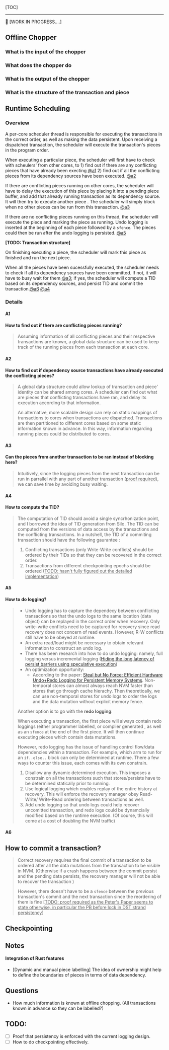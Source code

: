 [TOC]

------



:construction_worker: [WORK IN PROGRESS....]

## Offline Chopper

### What is the input of the chopper 

### What does the chopper do 

### What is the output of the chopper

### What is the structure of the transaction and piece 



## Runtime Scheduling 

### Overview 

A per-core scheduler thread is responsible for executing the transactions in the correct order, as well as making the data persistent. Upon receiving a dispatched transaction, the scheduler will execute the transaction's pieces in the program order. 

When executing a particular piece, the scheduler will first have to check with scheulers' from other cores, to 1) find out if there are any conflicting pieces that have already been execting [@a1](#a1)   2) find out if all the conflicting pieces from its dependency sources have been executed. [@a2](#a2)

If there are conflicting pieces running on other cores, the scheduler will have to delay the execution of this piece by placing it into a pending piece buffer, and add that already running transaction as its dependency source. It will then try to execute another piece . The scheduler will simply block when no other pieces can be run from this transaction. [@a3](#a3)

If there are no conflicting pieces running on this thread, the scheduler will execute the piece and marking the piece as running. Undo logging is inserted at the beginning of each piece followed by a `sfence`. The pieces could then be run after the undo logging is persisted. [@a5](#a5)

**[TODO: Transaction structure]**

On finishing executing a piece, the scheduler will mark this piece as finished and run the next piece. 

When all the pieces have been sucessfully executed, the scheduler needs to check if all its dependency sources have been committed. If not, it will have to busy wait for them [@a3](#a3); if yes, the scheduler will compute a TID based on its dependency sources, and persist TID and commit the transaction.[@a6](#a6) [@a4](#a4) 



### Details

#### A1

#### 	How to find out if there are conflicting pieces running?

> Assuming information of all conflicting pieces and their respective transactions are known, a global data structure can be used to keep track of the running pieces from each transaction at each core.  



#### A2

#### 	How to find out if dependency source transactions have already executed the conflicting pieces? 

> A global data structure could allow lookup of transaction and piece' identity can be shared among cores. A scheduler can find out what are pieces that conflicting transactions have ran, and delay its execution according to that information. 
>
> An alternative, more scalable design can rely on static mappings of transactions to cores when transactions are dispatched. Transactions are then partitioned to different cores based on some static information known in advance. In this way, information regarding running pieces could be distributed to cores. 



#### A3

#### 	Can the pieces from another transaction to be ran instead of blocking here?

> Intuitively, since the logging pieces from the next transaction can be run in parrallel with any part of another transaction (<u>proof required</u>), we can save time by avoiding busy waiting. 



#### A4

#### 	How to compute the TID?

> The computation of TID should avoid a single syncrhonization point, and I borrowed the idea of TID generation from Silo. The TID can be computed from the versions of data access by the transactions and the conflicting transactions.  In a nutshell, the TID of a commiting transaction should have the following gaurantee : 
>
> 1. Conflicting transactions (only Write-Write conflicts) should be ordered by their TIDs so that they can be recovered in the correct order. 
> 2. Transactions from different checkpointing epochs should be ordered (<u>TODO: hasn't fully figured out the detailed implementation</u>)



#### A5

#### 	How to do logging?

> - Undo logging has to capture the dependecy between conflicting transactions so that the undo logs to the same location (data object) can be replayed in the correct order when recovery. Only write-write conflicts need to be captured for recovery since read recovery does not concern of read events. However, R-W conflicts still have to be obeyed at runtime. 
> - An extra read/load might be necessary to obtain relevant information to construct an undo log. 
> - There has been research into how to do undo logging: namely, full logging versus incremental logging ([Hiding the long latency of persist barriers using speculative execution](https://dl.acm.org/citation.cfm?id=3080240))
> - An optimization opportunity: 
>   - According to the paper: [Steal but No Force: Efficient Hardware Undo+Redo Logging for Persistent Memory Systems](https://www.researchgate.net/publication/324095506_Steal_but_No_Force_Efficient_Hardware_UndoRedo_Logging_for_Persistent_Memory_Systems). Non-temporal stores can almost always reach NVM faster than stores that go through cache hierachy. Then theoretically, we can use non-temporal stores for undo logs to order the logs and the data mutation without explicit memory fence. 
>
> 
>
> Another option is to go with the **redo logging**: 
>
> When executing a transaction, the first piece will always contain redo loggings (either programmer labelled, or complier generated , as well as an `sfence` at the end of the first piece. It will then continue executing pieces which contain data mutations.
>
> However, redo logging has the issue of handling control flow/data dependencies within a transaction. For example, which arm to run for an `if..else..` block can only be determined at runtime. There a few ways to counter this issue, each comes with its own constrain. 
>
> 1. Disallow any  dynamic determined execution. This imposes a constrain on all the transactions such that stores/persists have to be determined statically prior to running. 
> 2. Use logical logging which enables replay of the entire history at recovery. This will enforce the recovery manager obey Read-Write/ Write-Read ordering between transactions as well. 
> 3. Add undo logging so that undo logs could help recover uncomitted transaction, and redo logs could be dynamcially modified based on the runtime execution. (Of course, this will come at a cost of doubling the NVM traffic)





#### A6

## 	How to commit a transaction?

> Correct recovery requires the final commit of a transaction to be ordered after all the data mutations from the transaction to be visible in NVM. (Otherwise if a crash happens between the commit persist and the pending data persists, the recovery manager will not be able to recover the transaction )
>
> However, there doesn't have to be a `sfence` between the previous transaction's commit and the next transaction since the reordering of them is fine [<u>TODO: proof required as the Peter's Paper seems to state otherwise, in particular the PB before lock in DST strand persistency</u>]



## Checkpointing 











## Notes 

#### Integration of Rust features 

- [Dynamic and manual piece labelling] The idea of ownership might help to define the boundaries of pieces in terms of data dependency. 





## Questions 

- How much information is known at offline chopping. (All transactions known in advance so they can be labelled?)





## TODO:

- [ ] Proof that persistency is enforced with the current logging design.
- [ ] How to do checkpointing effectively. 
